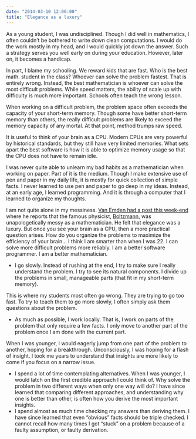 ```yaml
---
date: "2014-03-10 12:00:00"
title: "Elegance as a luxury"
---
```




As a young student, I was undisciplined. Though I did well in mathematics, I often couldn&rsquo;t be bothered to write down clean computations. I would do the work mostly in my head, and I would quickly jot down the answer. Such a strategy serves you well early on during your education. However, later on, it becomes a handicap.

In part, I blame my schooling. We reward kids that are fast. Who is the best math. student in the class? Whoever can solve the problem fastest. That is entirely wrong. Instead, the best mathematician is whoever can solve the most difficult problems. While speed matters, the ability of scale up with difficulty is much more important. Schools often teach the wrong lesson.

When working on a difficult problem, the problem space often exceeds the capacity of your short-term memory. Though some have better short-term memory than others, the really difficult problems are likely to exceed the memory capacity of any mortal. At that point, method trumps raw speed.

It is useful to think of your brain as a CPU. Modern CPUs are very powerful by historical standards, but they still have very limited memories. What sets apart the best software is how it is able to optimize memory usage so that the CPU does not have to remain idle.

I was never quite able to unlearn my bad habits as a mathematician when working on paper. Part of it is the medium. Though I make extensive use of pen and paper in my daily life, it is mostly for quick collection of simple facts. I never learned to use pen and paper to go deep in my ideas. Instead, at an early age, I learned programming. And it is through a computer that I learned to organize my thoughts.

I am not quite alone in my messiness. [Van Emden had a post this week-end](http://vanemden.wordpress.com/2014/03/08/boltzmanns-brood/) where he reports that the famous physicist, [Boltzmann](https://en.wikipedia.org/wiki/Ludwig_Boltzmann), was unapologetically messy as a mathematician. He felt that elegance was a luxury.
But once you see your brain as a CPU, then a more practical question arises. How do you organize the problems to maximize the efficiency of your brain&hellip;
I think I am smarter than when I was 22. I can solve more difficult problems more reliably. I am a better software programmer. I am a better mathematician.
- I go slowly. Instead of rushing at the end, I try to make sure I really understand the problem. I try to see its natural components. I divide up the problems in small, manageable parts (that fit in my short-term memory).

This is where my students most often go wrong. They are trying to go too fast. To try to teach them to go more slowly, I often simply ask them questions about the problem.
- As much as possible, I work locally. That is, I work on parts of the problem that only require a few facts. I only move to another part of the problem once I am done with the current part.

When I was younger, I would eagerly jump from one part of the problem to another, hoping for a breakthrough. Unconsciously, I was hoping for a flash of insight. I took me years to understand that insights are more likely to come if you focus on a narrow issue.
- I spend a lot of time contemplating alternatives. When I was younger, I would latch on the first credible approach I could think of. Why solve the problem in two different ways when only one way will do? I have since learned that comparing different approaches, and understanding why one is better than other, is often how you derive the most important insights.
- I spend almost as much time checking my answers than deriving them. I have since learned that even &ldquo;obvious&rdquo; facts should be triple checked. I cannot recall how many times I got &ldquo;stuck&rdquo; on a problem because of a faulty assumption, or faulty derivation.


